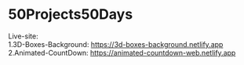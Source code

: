 # 50Projects50Days
Live-site: <br>
1.3D-Boxes-Background: https://3d-boxes-background.netlify.app <br>
2.Animated-CountDown: https://animated-countdown-web.netlify.app

